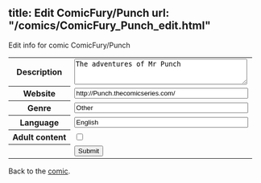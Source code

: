 title: Edit ComicFury/Punch
url: "/comics/ComicFury_Punch_edit.html"
---
Edit info for comic ComicFury/Punch

<form name="comic" action="http://gaepostmail.appspot.com/comic/" method="post">
<table class="comicinfo">
<tr>
<th>Description</th><td><textarea name="description" cols="40" rows="3">The adventures of Mr Punch</textarea></td>
</tr>
<tr>
<th>Website</th><td><input type="text" name="url" value="http://Punch.thecomicseries.com/" size="40"/></td>
</tr>
<tr>
<th>Genre</th><td><input type="text" name="genre" value="Other" size="40"/></td>
</tr>
<tr>
<th>Language</th><td><input type="text" name="language" value="English" size="40"/></td>
</tr>
<tr>
<th>Adult content</th><td><input type="checkbox" name="adult" value="adult" /></td>
</tr>
<tr>
<th></th><td>
<input type="hidden" name="comic" value="ComicFury_Punch" />
<input type="submit" name="submit" value="Submit" />
</td>
</tr>
</table>
</form>

Back to the [comic](ComicFury_Punch.html).
